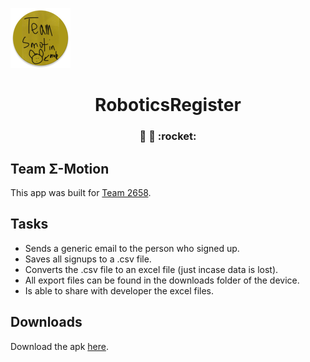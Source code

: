 
![logo](app/src/main/res/mipmap-xhdpi/ic_launcher.png)


<h1 align="center">
  RoboticsRegister
</h1>

<h3 align="center">
  🤖 📄 :rocket:
</h3>

<h2>
  Team Σ-Motion 
</h2>

This app was built for [Team 2658](https://www.team2658.org/).

<h2>
  Tasks
</h2>

* Sends a generic email to the person who signed up.
* Saves all signups to a .csv file.
* Converts the .csv file to an excel file (just incase data is lost).
* All export files can be found in the downloads folder of the device.
* Is able to share with developer the excel files.

<h2>
  Downloads
</h2>

Download the apk [here](https://gitlab.com/JavaCafe01/RoboticsRegister/tags).
